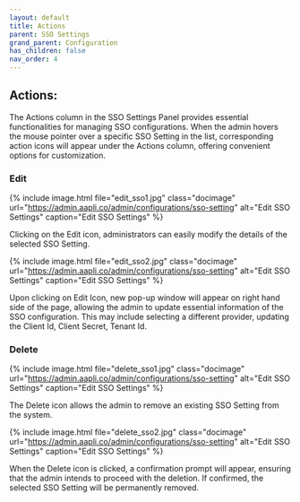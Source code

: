 ```yaml
---
layout: default
title: Actions
parent: SSO Settings
grand_parent: Configuration
has_children: false
nav_order: 4
---
```


## Actions: 
The Actions column in the SSO Settings Panel provides essential functionalities for managing SSO configurations. When the admin hovers the mouse pointer over a specific SSO Setting in the list, corresponding action icons will appear under the Actions column, offering convenient options for customization.

### Edit

{% include image.html file="edit_sso1.jpg" class="docimage" url="https://admin.aapli.co/admin/configurations/sso-setting" alt="Edit SSO Settings" caption="Edit SSO Settings" %}

Clicking on the Edit icon, administrators can easily modify the details of the selected SSO Setting. 

{% include image.html file="edit_sso2.jpg" class="docimage" url="https://admin.aapli.co/admin/configurations/sso-setting" alt="Edit SSO Settings" caption="Edit SSO Settings" %}

Upon clicking on Edit Icon, new pop-up window will appear on right hand side of the page, allowing the admin to update essential information of the SSO configuration. This may include selecting a different provider, updating the Client Id, Client Secret, Tenant Id.

### Delete

{% include image.html file="delete_sso1.jpg" class="docimage" url="https://admin.aapli.co/admin/configurations/sso-setting" alt="Edit SSO Settings" caption="Edit SSO Settings" %}

The Delete icon allows the admin to remove an existing SSO Setting from the system.

{% include image.html file="delete_sso2.jpg" class="docimage" url="https://admin.aapli.co/admin/configurations/sso-setting" alt="Edit SSO Settings" caption="Edit SSO Settings" %}

When the Delete icon is clicked, a confirmation prompt will appear, ensuring that the admin intends to proceed with the deletion. If confirmed, the selected SSO Setting will be permanently removed.
